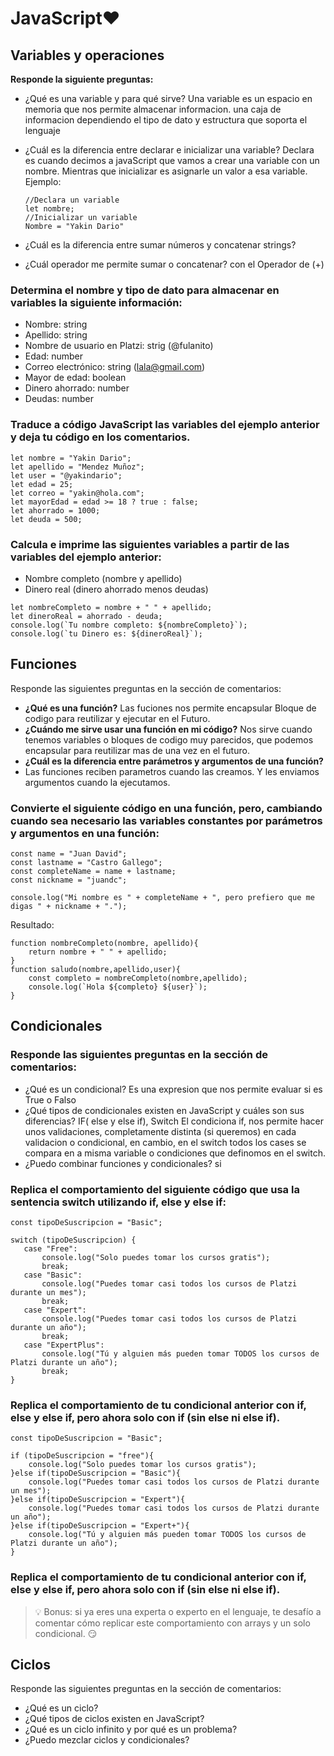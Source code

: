 # JavaScript❤️

## Variables y operaciones

**Responde la siguiente preguntas:** 

* ¿Qué es una variable y para qué sirve?
  Una variable es un espacio en memoria que nos permite almacenar informacion. una caja de informacion dependiendo el tipo de dato y estructura que soporta el lenguaje
* ¿Cuál es la diferencia entre declarar e inicializar una variable?
  Declara es cuando decimos a javaScript que vamos a crear una variable con un nombre.
  Mientras que inicializar es asignarle un valor a esa variable.
  Ejemplo:

  ```
  //Declara un variable
  let nombre;
  //Inicializar un variable 
  Nombre = "Yakin Dario"
  ```
* ¿Cuál es la diferencia entre sumar números y concatenar strings?
* ¿Cuál operador me permite sumar o concatenar?
  con el Operador de (+)

### Determina el nombre y tipo de dato para almacenar en variables la siguiente información:

* Nombre: string
* Apellido: string
* Nombre de usuario en Platzi: strig (@fulanito)
* Edad: number
* Correo electrónico: string ([lala@gmail.com](mailto:lala@gmail.com))
* Mayor de edad: boolean
* Dinero ahorrado: number
* Deudas: number

### Traduce a código JavaScript las variables del ejemplo anterior y deja tu código en los comentarios.

```let
let nombre = "Yakin Dario";
let apellido = "Mendez Muñoz";
let user = "@yakindario";
let edad = 25;
let correo = "yakin@hola.com";
let mayorEdad = edad >= 18 ? true : false; 
let ahorrado = 1000;
let deuda = 500;
```

### Calcula e imprime las siguientes variables a partir de las variables del ejemplo anterior:

* Nombre completo (nombre y apellido)
* Dinero real (dinero ahorrado menos deudas)

```
let nombreCompleto = nombre + " " + apellido;
let dineroReal = ahorrado - deuda;
console.log(`Tu nombre completo: ${nombreCompleto}`);
console.log(`tu Dinero es: ${dineroReal}`);
```


## Funciones

Responde las siguientes preguntas en la sección de comentarios:

* **¿Qué es una función?**
  Las fuciones nos permite encapsular Bloque de codigo para reutilizar y ejecutar en el Futuro.
* **¿Cuándo me sirve usar una función en mi código?**
  Nos sirve cuando tenemos variables o bloques de codigo muy parecidos, que podemos encapsular para reutilizar mas de una vez en el futuro.
* **¿Cuál es la diferencia entre parámetros y argumentos de una función?**
* Las funciones reciben parametros cuando las creamos. Y les enviamos argumentos cuando la ejecutamos.

### Convierte el siguiente código en una función, pero, cambiando cuando sea necesario las variables constantes por parámetros y argumentos en una función:

```
const name = "Juan David";
const lastname = "Castro Gallego";
const completeName = name + lastname;
const nickname = "juandc";

console.log("Mi nombre es " + completeName + ", pero prefiero que me digas " + nickname + ".");
```

Resultado: 

```
function nombreCompleto(nombre, apellido){
    return nombre + " " + apellido;
}
function saludo(nombre,apellido,user){
    const completo = nombreCompleto(nombre,apellido);
    console.log(`Hola ${completo} ${user}`);
}
```


## Condicionales

### Responde las siguientes preguntas en la sección de comentarios:

* ¿Qué es un condicional?
  Es una expresion que nos permite evaluar si es True o Falso
* ¿Qué tipos de condicionales existen en JavaScript y cuáles son sus diferencias?
  IF( else y else if), Switch
  El condiciona if, nos permite hacer unos validaciones, completamente distinta (si queremos) en cada validacion o condicional, en cambio, en el switch todos los cases se compara en a misma variable o condiciones que definomos en el switch.
* ¿Puedo combinar funciones y condicionales?
  si

### Replica el comportamiento del siguiente código que usa la sentencia switch utilizando if, else y else if:

```
const tipoDeSuscripcion = "Basic";

switch (tipoDeSuscripcion) {
   case "Free":
       console.log("Solo puedes tomar los cursos gratis");
       break;
   case "Basic":
       console.log("Puedes tomar casi todos los cursos de Platzi durante un mes");
       break;
   case "Expert":
       console.log("Puedes tomar casi todos los cursos de Platzi durante un año");
       break;
   case "ExpertPlus":
       console.log("Tú y alguien más pueden tomar TODOS los cursos de Platzi durante un año");
       break;
}
```


### Replica el comportamiento de tu condicional anterior con if, else y else if, pero ahora solo con if (sin else ni else if).

```
const tipoDeSuscripcion = "Basic";

if (tipoDeSuscripcion = "free"){
    console.log("Solo puedes tomar los cursos gratis");
}else if(tipoDeSuscripcion = "Basic"){
    console.log("Puedes tomar casi todos los cursos de Platzi durante un mes");
}else if(tipoDeSuscripcion = "Expert"){
    console.log("Puedes tomar casi todos los cursos de Platzi durante un año");
}else if(tipoDeSuscripcion = "Expert+"){
    console.log("Tú y alguien más pueden tomar TODOS los cursos de Platzi durante un año");
}
```


### Replica el comportamiento de tu condicional anterior con if, else y else if, pero ahora solo con if (sin else ni else if).

> 💡 Bonus: si ya eres una experta o experto en el lenguaje, te desafío a comentar cómo replicar este comportamiento con arrays y un solo condicional. 😏



## Ciclos

Responde las siguientes preguntas en la sección de comentarios:

* ¿Qué es un ciclo?
* ¿Qué tipos de ciclos existen en JavaScript?
* ¿Qué es un ciclo infinito y por qué es un problema?
* ¿Puedo mezclar ciclos y condicionales?
